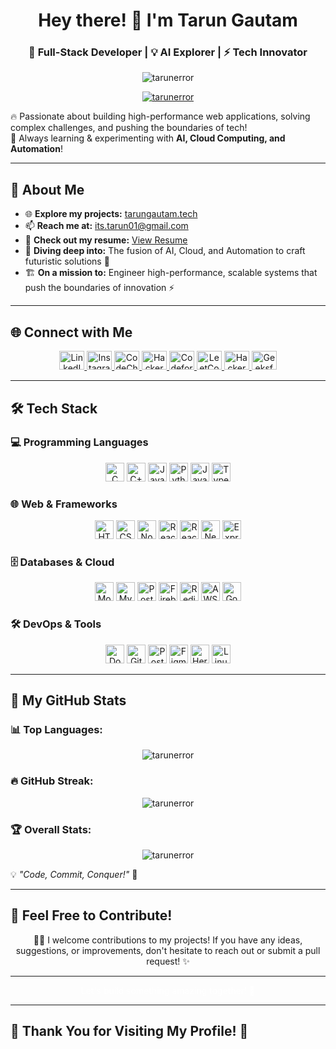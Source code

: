 <h1 align="center">Hey there! 👋 I'm Tarun Gautam</h1>
<h3 align="center">🚀 Full-Stack Developer | 💡 AI Explorer | ⚡ Tech Innovator</h3>

<p align="center">
  <img src="https://komarev.com/ghpvc/?username=tarunerror&label=Profile%20Views&color=0e75b6&style=flat" alt="tarunerror" />
</p>

<p align="center">
  <a href="https://github.com/ryo-ma/github-profile-trophy">
    <img src="https://github-profile-trophy.vercel.app/?username=tarunerror&theme=radical&no-frame=true&column=6" alt="tarunerror" />
  </a>
</p>

🔥 Passionate about building high-performance web applications, solving complex challenges, and pushing the boundaries of tech!  
🌱 Always learning & experimenting with **AI, Cloud Computing, and Automation**!  

---

## 🚀 About Me  

- 🌐 **Explore my projects:** [tarungautam.tech](https://tarungautam.tech/)  
- 📫 **Reach me at:** [its.tarun01@gmail.com](mailto:its.tarun01@gmail.com)  
- 📄 **Check out my resume:** [View Resume](https://drive.google.com/file/d/17kKu1SH8tWowq36nPMSx6wNhBWdokjhD/view?usp=sharing)  
- 🤖 **Diving deep into:** The fusion of AI, Cloud, and Automation to craft futuristic solutions 🚀  
- 🏗️ **On a mission to:** Engineer high-performance, scalable systems that push the boundaries of innovation ⚡  


---


## 🌐 Connect with Me  

<p align="center">
  <a href="https://linkedin.com/in/tarunerror" target="_blank">
    <img src="https://raw.githubusercontent.com/rahuldkjain/github-profile-readme-generator/master/src/images/icons/Social/linked-in-alt.svg" alt="LinkedIn" height="30" width="40" />
  </a>
  <a href="https://instagram.com/tan.error" target="_blank">
    <img src="https://raw.githubusercontent.com/rahuldkjain/github-profile-readme-generator/master/src/images/icons/Social/instagram.svg" alt="Instagram" height="30" width="40" />
  </a>
  <a href="https://www.codechef.com/users/tarungautam" target="_blank">
    <img src="https://cdn.jsdelivr.net/npm/simple-icons@3.1.0/icons/codechef.svg" alt="CodeChef" height="30" width="40" />
  </a>
  <a href="https://www.hackerrank.com/its_tarun01" target="_blank">
    <img src="https://raw.githubusercontent.com/rahuldkjain/github-profile-readme-generator/master/src/images/icons/Social/hackerrank.svg" alt="HackerRank" height="30" width="40" />
  </a>
  <a href="https://codeforces.com/profile/tan.error" target="_blank">
    <img src="https://raw.githubusercontent.com/rahuldkjain/github-profile-readme-generator/master/src/images/icons/Social/codeforces.svg" alt="Codeforces" height="30" width="40" />
  </a>
  <a href="https://www.leetcode.com/tan_error" target="_blank">
    <img src="https://raw.githubusercontent.com/rahuldkjain/github-profile-readme-generator/master/src/images/icons/Social/leet-code.svg" alt="LeetCode" height="30" width="40" />
  </a>
  <a href="https://www.hackerearth.com/@its.tarun01" target="_blank">
    <img src="https://raw.githubusercontent.com/rahuldkjain/github-profile-readme-generator/master/src/images/icons/Social/hackerearth.svg" alt="HackerEarth" height="30" width="40" />
  </a>
  <a href="https://www.geeksforgeeks.org/user/itstare1l9" target="_blank">
    <img src="https://raw.githubusercontent.com/rahuldkjain/github-profile-readme-generator/master/src/images/icons/Social/geeks-for-geeks.svg" alt="GeeksforGeeks" height="30" width="40" />
  </a>
</p>

---

## 🛠️ Tech Stack  

### 💻 Programming Languages  

<p align="center">
  <img src="https://img.shields.io/badge/C-00599C?style=flat&logo=c&logoColor=white" alt="C" height="30"/>
  <img src="https://img.shields.io/badge/C++-00599C?style=flat&logo=c%2B%2B&logoColor=white" alt="C++" height="30"/>
  <img src="https://img.shields.io/badge/Java-ED8B00?style=flat&logo=java&logoColor=white" alt="Java" height="30"/>
  <img src="https://img.shields.io/badge/Python-3776AB?style=flat&logo=python&logoColor=white" alt="Python" height="30"/>
  <img src="https://img.shields.io/badge/JavaScript-F7DF1E?style=flat&logo=javascript&logoColor=black" alt="JavaScript" height="30"/>
  <img src="https://img.shields.io/badge/TypeScript-007ACC?style=flat&logo=typescript&logoColor=white" alt="TypeScript" height="30"/>
</p>

### 🌐 Web & Frameworks  

<p align="center">
  <img src="https://img.shields.io/badge/HTML5-E34F26?style=flat&logo=html5&logoColor=white" alt="HTML5" height="30"/>
  <img src="https://img.shields.io/badge/CSS3-1572B6?style=flat&logo=css3&logoColor=white" alt="CSS3" height="30"/>
  <img src="https://img.shields.io/badge/Node.js-339933?style=flat&logo=node.js&logoColor=white" alt="Node.js" height="30"/>
  <img src="https://img.shields.io/badge/React-20232A?style=flat&logo=react&logoColor=61DAFB" alt="React" height="30"/>
  <img src="https://img.shields.io/badge/React_Native-20232A?style=flat&logo=react&logoColor=61DAFB" alt="React Native" height="30"/>
  <img src="https://img.shields.io/badge/NestJS-E0234E?style=flat&logo=nestjs&logoColor=white" alt="NestJS" height="30"/>
  <img src="https://img.shields.io/badge/Express.js-000000?style=flat&logo=express&logoColor=white" alt="Express.js" height="30"/>
</p> 

### 🗄️ Databases & Cloud  

<p align="center">
  <img src="https://img.shields.io/badge/MongoDB-4EA94B?style=flat&logo=mongodb&logoColor=white" alt="MongoDB" height="30"/>
  <img src="https://img.shields.io/badge/MySQL-4479A1?style=flat&logo=mysql&logoColor=white" alt="MySQL" height="30"/>
  <img src="https://img.shields.io/badge/PostgreSQL-336791?style=flat&logo=postgresql&logoColor=white" alt="PostgreSQL" height="30"/>
  <img src="https://img.shields.io/badge/Firebase-FFCA28?style=flat&logo=firebase&logoColor=black" alt="Firebase" height="30"/>
  <img src="https://img.shields.io/badge/Redis-DC382D?style=flat&logo=redis&logoColor=white" alt="Redis" height="30"/>
  <img src="https://img.shields.io/badge/AWS-FF9900?style=flat&logo=amazonaws&logoColor=white" alt="AWS" height="30"/>
  <img src="https://img.shields.io/badge/Google_Cloud-4285F4?style=flat&logo=google-cloud&logoColor=white" alt="Google Cloud" height="30"/>
</p> 

### 🛠️ DevOps & Tools  

<p align="center">
  <img src="https://img.shields.io/badge/Docker-2496ED?style=flat&logo=docker&logoColor=white" alt="Docker" height="30"/>
  <img src="https://img.shields.io/badge/Git-F05032?style=flat&logo=git&logoColor=white" alt="Git" height="30"/>
  <img src="https://img.shields.io/badge/Postman-FF6C37?style=flat&logo=postman&logoColor=white" alt="Postman" height="30"/>
  <img src="https://img.shields.io/badge/Figma-F24E1E?style=flat&logo=figma&logoColor=white" alt="Figma" height="30"/>
  <img src="https://img.shields.io/badge/Heroku-430098?style=flat&logo=heroku&logoColor=white" alt="Heroku" height="30"/>
  <img src="https://img.shields.io/badge/Linux-FCC624?style=flat&logo=linux&logoColor=black" alt="Linux" height="30"/>
</p>

---

## 🚀 My GitHub Stats  

### 📊 Top Languages:  
<p align="center">
  <img src="https://github-readme-stats.vercel.app/api/top-langs?username=tarunerror&show_icons=true&locale=en&layout=compact&theme=dark" alt="tarunerror" />
</p>  

### 🔥 GitHub Streak:  
<p align="center">
  <img src="https://github-readme-streak-stats.herokuapp.com/?user=tarunerror&theme=dark" alt="tarunerror" />
</p>

### 🏆 Overall Stats:  
<p align="center">
  <img src="https://github-readme-stats.vercel.app/api?username=tarunerror&show_icons=true&locale=en&theme=dark" alt="tarunerror" />
</p>  

💡 *"Code, Commit, Conquer!"* 🚀

---

## 🤝 Feel Free to Contribute!  

<p align="center">
  🚀💡 I welcome contributions to my projects! If you have any ideas, suggestions, or improvements, don't hesitate to reach out or submit a pull request! ✨  
</p>

---

<p align="center" style="color: #ffffff;">Let's build something amazing together! 🚀</p>

---

## 🌟 Thank You for Visiting My Profile! 🌟  

